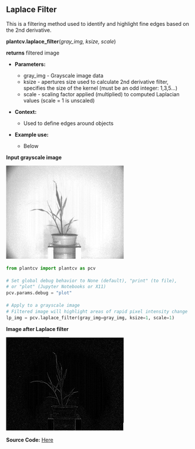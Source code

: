 ## Laplace Filter

This is a filtering method used to identify and highlight fine edges based on the 2nd derivative.

**plantcv.laplace_filter**(*gray_img, ksize, scale*)

**returns** filtered image

- **Parameters:**
    - gray_img - Grayscale image data
    - ksize - apertures size used to calculate 2nd derivative filter, specifies the size of the kernel (must be an odd integer: 1,3,5...)
    - scale - scaling factor applied (multiplied) to computed Laplacian values (scale = 1 is unscaled) 
    
- **Context:**
    - Used to define edges around objects
- **Example use:**
    - Below

**Input grayscale image**

![Screenshot](img/documentation_images/laplace_filter/grayscale_image.jpg)

```python
from plantcv import plantcv as pcv

# Set global debug behavior to None (default), "print" (to file), 
# or "plot" (Jupyter Notebooks or X11)
pcv.params.debug = "plot"

# Apply to a grayscale image
# Filtered image will highlight areas of rapid pixel intensity change
lp_img = pcv.laplace_filter(gray_img=gray_img, ksize=1, scale=1)

```

**Image after Laplace filter**

![Screenshot](img/documentation_images/laplace_filter/lp_filtered.jpg)

**Source Code:** [Here](https://github.com/danforthcenter/plantcv/blob/main/plantcv/plantcv/laplace_filter.py)
